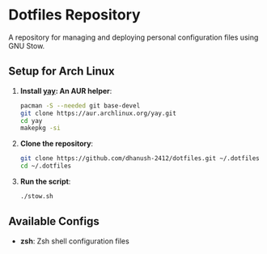 # Dotfiles Repository

A repository for managing and deploying personal configuration files using GNU Stow.

## Setup for Arch Linux

1. **Install [yay](https://aur.archlinux.org/packages/yay): An AUR helper**:

   ```bash
   pacman -S --needed git base-devel
   git clone https://aur.archlinux.org/yay.git
   cd yay
   makepkg -si
   ```

2. **Clone the repository**:

   ```bash
   git clone https://github.com/dhanush-2412/dotfiles.git ~/.dotfiles
   cd ~/.dotfiles
   ```

3. **Run the script**:

   ```bash
   ./stow.sh
   ```

## Available Configs

- **zsh**: Zsh shell configuration files
